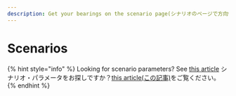 ```yaml
---
description: Get your bearings on the scenario page(シナリオのページで方向性を確認する)
---
```


# Scenarios

{% hint style="info" %}
Looking for scenario parameters? See [this article](scenario-parameters.md)
シナリオ・パラメータをお探しですか？[this article(この記事)](scenario-parameters.md)をご覧ください。
{% endhint %}

